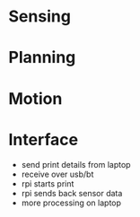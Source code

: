 
# Sensing

# Planning

# Motion

# Interface
- send print details from laptop
- receive over usb/bt
- rpi starts print
- rpi sends back sensor data
- more processing on laptop
